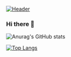 [![Header](https://raw.githubusercontent.com/MartinHeinz/<OWNER>/<OWNER>/readme_header.png "Header")](https://some-url.dev/)

### Hi there 👋

![Anurag's GitHub stats](https://github-readme-stats.vercel.app/api?username=Dusknior&show_icons=true&theme=onedark)

[![Top Langs](https://github-readme-stats.vercel.app/api/top-langs/?username=Dusknior)](https://github.com/anuraghazra/github-readme-stats)



